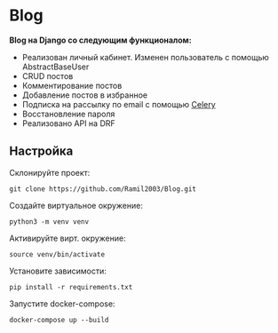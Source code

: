 # Blog

**Blog на Django со следующим функционалом:**

- Реализован личный кабинет. Изменен пользователь с помощью AbstractBaseUser
- CRUD постов
- Комментирование постов
- Добавление постов в избранное 
- Подписка на рассылку по email с помощью [Celery](https://docs.celeryq.dev/en/stable/)
- Восстановление пароля
- Реализовано API на DRF

## Настройка

Склонируйте проект:
```
git clone https://github.com/Ramil2003/Blog.git
```

Создайте виртуальное окружение:
```
python3 -m venv venv
```

Активируйте вирт. окружение:
```
source venv/bin/activate
```

Установите зависимости:
```
pip install -r requirements.txt
```

Запустите docker-compose:
```
docker-compose up --build
```
